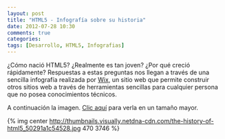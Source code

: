 ```yaml
---
layout: post
title: "HTML5 - Infografía sobre su historia"
date: 2012-07-28 10:30
comments: true
categories: 
tags: [Desarrollo, HTML5, Infografias]
---
```


¿Cómo nació HTML5? ¿Realmente es tan joven? ¿Por qué creció rápidamente? Respuestas a estas preguntas nos llegan a través de una sencilla infografía realizada por [Wix](http://wix.com/), un sitio web que permite construir otros sitios web a través de herramientas sencillas para cualquier persona que no posea conocimientos técnicos.

A continuación la imagen. [Clic aquí](http://thumbnails.visually.netdna-cdn.com/the-history-of-html5_50291a1c54528.jpg) para verla en un tamaño mayor.

<!-- more -->

{% img center http://thumbnails.visually.netdna-cdn.com/the-history-of-html5_50291a1c54528.jpg 470 3746 %}